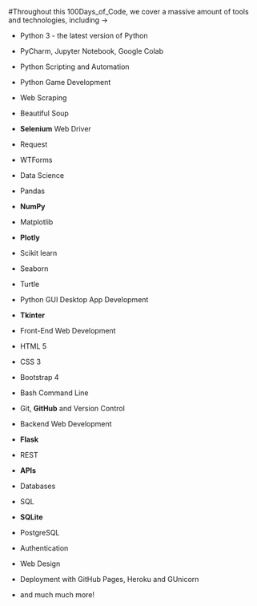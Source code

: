 #Throughout this 100Days_of_Code, we cover a massive amount of tools and technologies, including ->
<ul><li><p>Python 3 - the latest version of Python</p></li><li><p>PyCharm, Jupyter Notebook, Google Colab</p></li><li><p>Python&nbsp;Scripting and Automation</p></li><li><p>Python Game Development</p></li><li><p>Web Scraping</p></li><li><p>Beautiful Soup</p></li><li><p><strong>Selenium</strong> Web Driver</p></li><li><p>Request</p></li><li><p>WTForms</p></li><li><p>Data Science</p></li><li><p>Pandas</p></li><li><p><strong>NumPy</strong></p></li><li><p>Matplotlib</p></li><li><p><strong>Plotly</strong></p></li><li><p>Scikit learn</p></li><li><p>Seaborn</p></li><li><p>Turtle</p></li><li><p>Python GUI Desktop App Development</p></li><li><p><strong>Tkinter</strong></p></li><li><p>Front-End Web Development</p></li><li><p>HTML 5</p></li><li><p>CSS 3</p></li><li><p>Bootstrap 4</p></li><li><p>Bash Command Line</p></li><li><p>Git, <strong>GitHub</strong> and Version Control</p></li><li><p>Backend Web Development</p></li><li><p><strong>Flask</strong></p></li><li><p>REST</p></li><li><p><strong>APIs</strong></p></li><li><p>Databases</p></li><li><p>SQL</p></li><li><p><strong>SQLite</strong></p></li><li><p>PostgreSQL</p></li><li><p>Authentication</p></li><li><p>Web Design</p></li><li><p>Deployment with GitHub Pages, Heroku and GUnicorn</p></li><li><p>and much much more!</p></li></ul>
